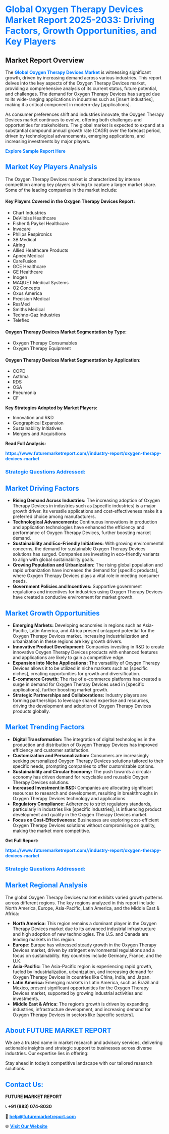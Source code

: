 <h1 style="color: #007BFF;">Global Oxygen Therapy Devices Market Report 2025-2033: Driving Factors, Growth Opportunities, and Key Players</h1>

<section id="overview">
<h2>Market Report Overview</h2>
<p>The <a href="https://www.futuremarketreport.com//industry-report/oxygen-therapy-devices-market" style="color: #007BFF; text-decoration: none;"><strong>Global Oxygen Therapy Devices Market</strong></a> is witnessing significant growth, driven by increasing demand across various industries. This report delves into the key aspects of the Oxygen Therapy Devices market, providing a comprehensive analysis of its current status, future potential, and challenges. The demand for Oxygen Therapy Devices has surged due to its wide-ranging applications in industries such as [insert industries], making it a critical component in modern-day [applications].</p>
<p>As consumer preferences shift and industries innovate, the Oxygen Therapy Devices market continues to evolve, offering both challenges and opportunities for stakeholders. The global market is expected to expand at a substantial compound annual growth rate (CAGR) over the forecast period, driven by technological advancements, emerging applications, and increasing investments by major players.</p>
</section>

<section id="overview">
<p><a href="https://www.futuremarketreport.com//request-sample/reportId=50831" style="color: #007BFF; text-decoration: none;"><strong>Explore Sample Report Here</strong></a></p>
</section>

<section id="key-players">
<h2 style="color: #007BFF;">Market Key Players Analysis</h2>
<p>The Oxygen Therapy Devices market is characterized by intense competition among key players striving to capture a larger market share. Some of the leading companies in the market include:</p>
<h4>Key Players Covered in the Oxygen Therapy Devices Report:</h4>
<ul><li>Chart Industries</li><li>DeVilbiss Healthcare</li><li>Fisher &amp; Paykel Healthcare</li><li>Invacare</li><li>Philips Respironics</li><li>3B Medical</li><li>Airing</li><li>Allied Healthcare Products</li><li>Apnex Medical</li><li>CareFusion</li><li>GCE Healthcare</li><li>GE Healthcare</li><li>Inogen</li><li>MAQUET Medical Systems</li><li>O2 Concepts</li><li>Oxus America</li><li>Precision Medical</li><li>ResMed</li><li>Smiths Medical</li><li>Techno-Gaz Industries</li><li>Teleflex</li></ul>
<h4>Oxygen Therapy Devices Market Segmentation by Type:</h4>
<ul><li>Oxygen Therapy Consumables</li><li>Oxygen Therapy Equipment</li></ul>

<h4>Oxygen Therapy Devices Market Segmentation by Application:</h4>
<ul><li>COPD</li><li>Asthma</li><li>RDS</li><li>OSA</li><li>Pneumonia</li><li>CF</li></ul>
<p><strong>Key Strategies Adopted by Market Players:</strong></p>
<ul>
<li>Innovation and R&D</li>
<li>Geographical Expansion</li>
<li>Sustainability Initiatives</li>
<li>Mergers and Acquisitions</li>
</ul>
</section>

<section>
<p><strong>Read Full Analysis: </strong></p><a href="https://www.futuremarketreport.com//industry-report/oxygen-therapy-devices-market" style="color: #007BFF; text-decoration: none;"><strong>https://www.futuremarketreport.com//industry-report/oxygen-therapy-devices-market</strong></a>
<h3 style="color: #007BFF;">Strategic Questions Addressed:</h3>
</section>

<section id="driving-factors">
<h2 style="color: #007BFF;">Market Driving Factors</h2>
<ul>
<li><strong>Rising Demand Across Industries:</strong> The increasing adoption of Oxygen Therapy Devices in industries such as [specific industries] is a major growth driver. Its versatile applications and cost-effectiveness make it a preferred choice among manufacturers.</li>
<li><strong>Technological Advancements:</strong> Continuous innovations in production and application technologies have enhanced the efficiency and performance of Oxygen Therapy Devices, further boosting market demand.</li>
<li><strong>Sustainability and Eco-Friendly Initiatives:</strong> With growing environmental concerns, the demand for sustainable Oxygen Therapy Devices solutions has surged. Companies are investing in eco-friendly variants to align with global sustainability goals.</li>
<li><strong>Growing Population and Urbanization:</strong> The rising global population and rapid urbanization have increased the demand for [specific products], where Oxygen Therapy Devices plays a vital role in meeting consumer needs.</li>
<li><strong>Government Policies and Incentives:</strong> Supportive government regulations and incentives for industries using Oxygen Therapy Devices have created a conducive environment for market growth.</li>
</ul>
</section>

<section id="growth-opportunities">
<h2 style="color: #007BFF;">Market Growth Opportunities</h2>
<ul>
<li><strong>Emerging Markets:</strong> Developing economies in regions such as Asia-Pacific, Latin America, and Africa present untapped potential for the Oxygen Therapy Devices market. Increasing industrialization and urbanization in these regions are key growth drivers.</li>
<li><strong>Innovative Product Development:</strong> Companies investing in R&D to create innovative Oxygen Therapy Devices products with enhanced features and applications are likely to gain a competitive edge.</li>
<li><strong>Expansion into Niche Applications:</strong> The versatility of Oxygen Therapy Devices allows it to be utilized in niche markets such as [specific niches], creating opportunities for growth and diversification.</li>
<li><strong>E-commerce Growth:</strong> The rise of e-commerce platforms has created a surge in demand for Oxygen Therapy Devices used in [specific applications], further boosting market growth.</li>
<li><strong>Strategic Partnerships and Collaborations:</strong> Industry players are forming partnerships to leverage shared expertise and resources, driving the development and adoption of Oxygen Therapy Devices products globally.</li>
</ul>
</section>

<section id="trending-factors">
<h2 style="color: #007BFF;">Market Trending Factors</h2>
<ul>
<li><strong>Digital Transformation:</strong> The integration of digital technologies in the production and distribution of Oxygen Therapy Devices has improved efficiency and customer satisfaction.</li>
<li><strong>Customization and Personalization:</strong> Consumers are increasingly seeking personalized Oxygen Therapy Devices solutions tailored to their specific needs, prompting companies to offer customizable options.</li>
<li><strong>Sustainability and Circular Economy:</strong> The push towards a circular economy has driven demand for recyclable and reusable Oxygen Therapy Devices solutions.</li>
<li><strong>Increased Investment in R&D:</strong> Companies are allocating significant resources to research and development, resulting in breakthroughs in Oxygen Therapy Devices technology and applications.</li>
<li><strong>Regulatory Compliance:</strong> Adherence to strict regulatory standards, particularly in industries like [specific industries], is influencing product development and quality in the Oxygen Therapy Devices market.</li>
<li><strong>Focus on Cost-Effectiveness:</strong> Businesses are exploring cost-efficient Oxygen Therapy Devices solutions without compromising on quality, making the market more competitive.</li>
</ul>
</section>

<section>
<p><strong>Get Full Report: </strong></p><a href="https://www.futuremarketreport.com//industry-report/oxygen-therapy-devices-market" style="color: #007BFF; text-decoration: none;"><strong>https://www.futuremarketreport.com//industry-report/oxygen-therapy-devices-market</strong></a>
<h3 style="color: #007BFF;">Strategic Questions Addressed:</h3>
</section>


<section id="regional-analysis">
<h2 style="color: #007BFF;">Market Regional Analysis</h2>
<p>The global Oxygen Therapy Devices market exhibits varied growth patterns across different regions. The key regions analyzed in this report include North America, Europe, Asia-Pacific, Latin America, and the Middle East & Africa:</p>
<ul>
<li><strong>North America:</strong> This region remains a dominant player in the Oxygen Therapy Devices market due to its advanced industrial infrastructure and high adoption of new technologies. The U.S. and Canada are leading markets in this region.</li>
<li><strong>Europe:</strong> Europe has witnessed steady growth in the Oxygen Therapy Devices market, driven by stringent environmental regulations and a focus on sustainability. Key countries include Germany, France, and the U.K.</li>
<li><strong>Asia-Pacific:</strong> The Asia-Pacific region is experiencing rapid growth, fueled by industrialization, urbanization, and increasing demand for Oxygen Therapy Devices in countries like China, India, and Japan.</li>
<li><strong>Latin America:</strong> Emerging markets in Latin America, such as Brazil and Mexico, present significant opportunities for the Oxygen Therapy Devices market, supported by growing industrial activities and investments.</li>
<li><strong>Middle East & Africa:</strong> The region’s growth is driven by expanding industries, infrastructure development, and increasing demand for Oxygen Therapy Devices in sectors like [specific sectors].</li>
</ul>
</section>

<footer>
<h2 style="color: #007BFF;">About FUTURE MARKET REPORT</h2>
<p>We are a trusted name in market research and advisory services, delivering actionable insights and strategic support to businesses across diverse industries. Our expertise lies in offering:</p>

<p>Stay ahead in today’s competitive landscape with our tailored research solutions.</p>

<h2 style="color: #007BFF;">Contact Us:</h2>
<p><strong>FUTURE MARKET REPORT</strong></p>
<p>📞 <strong>+91 (883) 074-8030</strong></p>
<p>📧 <strong><a href="mailto:help@futuremarketreport.com" style="color: #007BFF;">help@futuremarketreport.com</a></strong></p>
<p>🌐 <strong><a href="https://www.futuremarketreport.com/" style="color: #007BFF;">Visit Our Website</a></strong></p>
</footer>